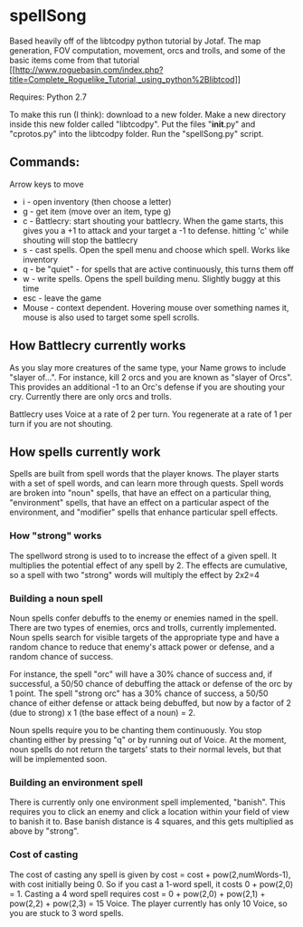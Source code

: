 # spellSong

Based heavily off of the libtcodpy python tutorial by Jotaf.  The map generation, FOV computation, movement, orcs and trolls, and some of the basic items come from that tutorial [[http://www.roguebasin.com/index.php?title=Complete_Roguelike_Tutorial,_using_python%2Blibtcod]]

Requires: Python 2.7

To make this run (I think): download to a new folder.  Make a new directory inside this new folder called "libtcodpy".  Put the files "__init__.py" and "cprotos.py" into the libtcodpy folder.  Run the "spellSong.py" script.

## Commands:

Arrow keys to move
- i - open inventory (then choose a letter)
- g - get item (move over an item, type g)
- c - Battlecry: start shouting your battlecry.  When the game starts, this gives you a +1 to attack and your target a -1 to defense.  hitting 'c' while shouting will stop the battlecry
- s - cast spells.  Open the spell menu and choose which spell.  Works like inventory
- q - be "quiet" - for spells that are active continuously, this turns them off
- w - write spells.  Opens the spell building menu.  Slightly buggy at this time
- esc - leave the game
- Mouse - context dependent.  Hovering mouse over something names it, mouse is also used to target some spell scrolls.

## How Battlecry currently works

As you slay more creatures of the same type, your Name grows to include "slayer of...".  For instance, kill 2 orcs and you are known as "slayer of Orcs".  This provides an additional -1 to an Orc's defense if you are shouting your cry.  Currently there are only orcs and trolls.

Battlecry uses Voice at a rate of 2 per turn.  You regenerate at a rate of 1 per turn if you are not shouting.

## How spells currently work

Spells are built from spell words that the player knows.  The player starts with a set of spell words, and can learn more through quests.  Spell words are broken into "noun" spells, that have an effect on a particular thing, "environment" spells, that have an effect on a particular aspect of the environment, and "modifier" spells that enhance particular spell effects.

### How "strong" works

The spellword strong is used to to increase the effect of a given spell.  It multiplies the potential effect of any spell by 2.  The effects are cumulative, so a spell with two "strong" words will multiply the effect by 2x2=4

### Building a noun spell

Noun spells confer debuffs to the enemy or enemies named in the spell.  There are two types of enemies, orcs and trolls, currently implemented.  Noun spells search for visible targets of the appropriate type and have a random chance to reduce that enemy's attack power or defense, and a random chance of success.

For instance, the spell "orc" will have a 30% chance of success and, if successful, a 50/50 chance of debuffing the attack or defense of the orc by 1 point.  The spell "strong orc" has a 30% chance of success, a 50/50 chance of either defense or attack being debuffed, but now by a factor of 2 (due to strong) x 1 (the base effect of a noun) = 2.

Noun spells require you to be chanting them continuously.  You stop chanting either by pressing "q" or by running out of Voice.  At the moment, noun spells do not return the targets' stats to their normal levels, but that will be implemented soon.

### Building an environment spell

There is currently only one environment spell implemented, "banish".  This requires you to click an enemy and click a location within your field of view to banish it to.  Base banish distance is 4 squares, and this gets multiplied as above by "strong".

### Cost of casting

The cost of casting any spell is given by cost = cost + pow(2,numWords-1), with cost initially being 0.  So if you cast a 1-word spell, it costs 0 + pow(2,0) = 1.  Casting a 4 word spell requires cost = 0 + pow(2,0) + pow(2,1) + pow(2,2) + pow(2,3) = 15 Voice.  The player currently has only 10 Voice, so you are stuck to 3 word spells.
